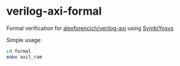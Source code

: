# verilog-axi-formal

Formal verification for [alexforencich/verilog-axi](https://github.com/alexforencich/verilog-axi) using [SymbiYosys](https://github.com/YosysHQ/SymbiYosys)

Simple usage:

```bash
cd formal
make axil_ram
```





